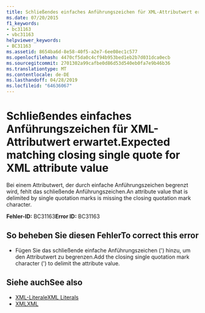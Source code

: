 ```yaml
---
title: Schließendes einfaches Anführungszeichen für XML-Attributwert erwartet.
ms.date: 07/20/2015
f1_keywords:
- bc31163
- vbc31163
helpviewer_keywords:
- BC31163
ms.assetid: 8654ba6d-8e58-40f5-a2e7-6ee08ec1c577
ms.openlocfilehash: 4470cf5da0c4cf94b953bed1eb2b7d031dca0ecb
ms.sourcegitcommit: 2701302a99cafbe0d86d53d540eb0fa7e9b46b36
ms.translationtype: MT
ms.contentlocale: de-DE
ms.lasthandoff: 04/28/2019
ms.locfileid: "64636067"
---
```

# <a name="expected-matching-closing-single-quote-for-xml-attribute-value"></a><span data-ttu-id="4f499-102">Schließendes einfaches Anführungszeichen für XML-Attributwert erwartet.</span><span class="sxs-lookup"><span data-stu-id="4f499-102">Expected matching closing single quote for XML attribute value</span></span>
<span data-ttu-id="4f499-103">Bei einem Attributwert, der durch einfache Anführungszeichen begrenzt wird, fehlt das schließende Anführungszeichen.</span><span class="sxs-lookup"><span data-stu-id="4f499-103">An attribute value that is delimited by single quotation marks is missing the closing quotation mark character.</span></span>  
  
 <span data-ttu-id="4f499-104">**Fehler-ID:** BC31163</span><span class="sxs-lookup"><span data-stu-id="4f499-104">**Error ID:** BC31163</span></span>  
  
## <a name="to-correct-this-error"></a><span data-ttu-id="4f499-105">So beheben Sie diesen Fehler</span><span class="sxs-lookup"><span data-stu-id="4f499-105">To correct this error</span></span>  
  
- <span data-ttu-id="4f499-106">Fügen Sie das schließende einfache Anführungszeichen (') hinzu, um den Attributwert zu begrenzen.</span><span class="sxs-lookup"><span data-stu-id="4f499-106">Add the closing single quotation mark character (') to delimit the attribute value.</span></span>  
  
## <a name="see-also"></a><span data-ttu-id="4f499-107">Siehe auch</span><span class="sxs-lookup"><span data-stu-id="4f499-107">See also</span></span>

- [<span data-ttu-id="4f499-108">XML-Literale</span><span class="sxs-lookup"><span data-stu-id="4f499-108">XML Literals</span></span>](../../visual-basic/language-reference/xml-literals/index.md)
- [<span data-ttu-id="4f499-109">XML</span><span class="sxs-lookup"><span data-stu-id="4f499-109">XML</span></span>](../../visual-basic/programming-guide/language-features/xml/index.md)
